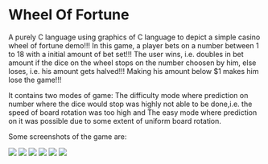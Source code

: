# Wheel Of Fortune

A purely C language using graphics of C language to depict a simple casino wheel of fortune demo!!! In this game, a player bets on a number
between 1 to 18 with a initial amount of bet set!!! The user wins, i.e. doubles in bet amount if the dice on the wheel stops on the number
choosen by him, else loses, i.e. his amount gets halved!!! Making his amount below $1 makes him lose the game!!!

It contains two modes of game: The difficulty mode where prediction on number where the dice would stop was highly not able to be done,i.e. the speed of board rotation was too high and The easy mode where prediction on it was possible due to some extent of uniform board rotation.

Some screenshots of the game are:

<img src="https://github.com/BeepLoveKarki/wheel_of_fortune/blob/master/img/Screenshot%20(17).png"/>
<img src="https://github.com/BeepLoveKarki/wheel_of_fortune/blob/master/img/Screenshot%20(18).png"/>
<img src="https://github.com/BeepLoveKarki/wheel_of_fortune/blob/master/img/Screenshot%20(19).png"/>
<img src="https://github.com/BeepLoveKarki/wheel_of_fortune/blob/master/img/Screenshot%20(20).png"/>
<img src="https://github.com/BeepLoveKarki/wheel_of_fortune/blob/master/img/Screenshot%20(21).png"/>
<img src="https://github.com/BeepLoveKarki/wheel_of_fortune/blob/master/img/Screenshot%20(22).png"/>
